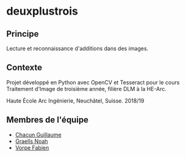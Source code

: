 # deuxplustrois
## Principe
Lecture et reconnaissance d'additions dans des images.
## Contexte
Projet développé en Python avec OpenCV et Tesseract pour le cours Traitement d'Image de troisième année, filière DLM à la HE-Arc.

Haute École Arc Ingénierie, Neuchâtel, Suisse. 2018/19
## Membres de l'équipe
  * [Chacun Guillaume](https://github.com/ChacunGu)
  * [Graells Noah](https://github.com/noahgraells)
  * [Vorpe Fabien](https://github.com/fabienvorpe)
